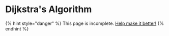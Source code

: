 # Dijkstra's Algorithm

{% hint style="danger" %}
This page is incomplete. [Help make it better!](https://github.com/64bitpandas/cs61b-notes/pulls)
{% endhint %}

